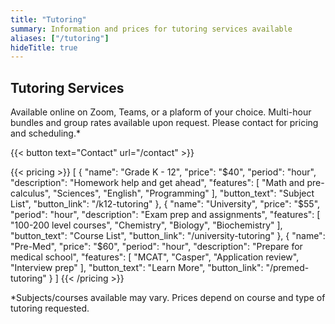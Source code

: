 ```yaml
---
title: "Tutoring"
summary: Information and prices for tutoring services available
aliases: ["/tutoring"]
hideTitle: true
---
```


## Tutoring Services

Available online on Zoom, Teams, or a plaform of your choice. Multi-hour bundles and group rates available upon request. Please contact for pricing and scheduling.*

{{< button text="Contact" url="/contact" >}}

{{< pricing >}}
[
  {
    "name": "Grade K - 12",
    "price": "$40",
    "period": "hour",
    "description": "Homework help and get ahead",
    "features": [
      "Math and pre-calculus",
      "Sciences",
      "English",
      "Programming"
    ],
    "button_text": "Subject List",
    "button_link": "/k12-tutoring"
  },
  {
    "name": "University",
    "price": "$55",
    "period": "hour",
    "description": "Exam prep and assignments",
    "features": [
      "100-200 level courses",
      "Chemistry",
      "Biology",
      "Biochemistry"
    ],
    "button_text": "Course List",
    "button_link": "/university-tutoring"
  },
  {
    "name": "Pre-Med",
    "price": "$60",
    "period": "hour",
    "description": "Prepare for medical school",
    "features": [
      "MCAT",
      "Casper",
      "Application review",
      "Interview prep"
    ],
    "button_text": "Learn More",
    "button_link": "/premed-tutoring"
  }
]
{{< /pricing >}}

*Subjects/courses available may vary. Prices depend on course and type of tutoring requested.